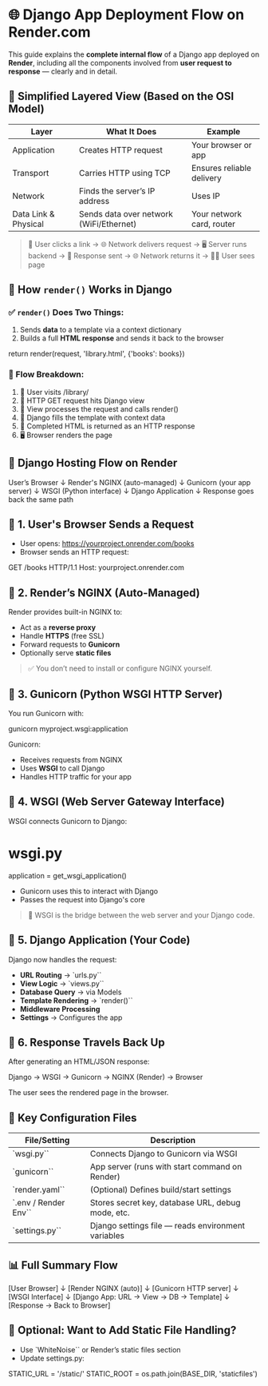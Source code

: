 # 🌐 Django App Deployment Flow on Render.com

This guide explains the **complete internal flow** of a Django app deployed on **Render**, including all the components involved from **user request to response** — clearly and in detail.



## 🧱 Simplified Layered View (Based on the OSI Model)

| Layer               | What It Does                              | Example                      |
|--------------------|-------------------------------------------|------------------------------|
| Application         | Creates HTTP request                      | Your browser or app          |
| Transport           | Carries HTTP using TCP                    | Ensures reliable delivery    |
| Network             | Finds the server’s IP address             | Uses IP                      |
| Data Link & Physical| Sends data over network (WiFi/Ethernet)   | Your network card, router    |

> 🔗 User clicks a link → 🌐 Network delivers request → 🖥️ Server runs backend → 📄 Response sent → 🌐 Network returns it → 🧑‍💻 User sees page



## 🎯 How `render()` Works in Django

### ✅ `render()` Does Two Things:
1. Sends **data** to a template via a context dictionary  
2. Builds a full **HTML response** and sends it back to the browser


return render(request, 'library.html', {'books': books})


### 🔁 Flow Breakdown:

1. 🔗 User visits /library/
2. 📩 HTTP GET request hits Django view
3. 🧠 View processes the request and calls render()
4. 📄 Django fills the template with context data
5. 🚚 Completed HTML is returned as an HTTP response
6. 🖥️ Browser renders the page



## 🔷 Django Hosting Flow on Render

User’s Browser
     ↓
Render's NGINX (auto-managed)
     ↓
Gunicorn (your app server)
     ↓
WSGI (Python interface)
     ↓
Django Application
     ↓
Response goes back the same path

## 🔶 1. User's Browser Sends a Request

* User opens: https://yourproject.onrender.com/books
* Browser sends an HTTP request:


GET /books HTTP/1.1
Host: yourproject.onrender.com

## 🔶 2. Render’s NGINX (Auto-Managed)

Render provides built-in NGINX to:

* Act as a **reverse proxy**
* Handle **HTTPS** (free SSL)
* Forward requests to **Gunicorn**
* Optionally serve **static files**

> ✅ You don’t need to install or configure NGINX yourself.


## 🔶 3. Gunicorn (Python WSGI HTTP Server)

You run Gunicorn with:

gunicorn myproject.wsgi:application

Gunicorn:

* Receives requests from NGINX
* Uses **WSGI** to call Django
* Handles HTTP traffic for your app


## 🔶 4. WSGI (Web Server Gateway Interface)

WSGI connects Gunicorn to Django:

# wsgi.py
application = get_wsgi_application()

* Gunicorn uses this to interact with Django
* Passes the request into Django's core

> 🔌 WSGI is the bridge between the web server and your Django code.

## 🔶 5. Django Application (Your Code)

Django now handles the request:

* **URL Routing** → `urls.py``
* **View Logic** → `views.py``
* **Database Query** → via Models
* **Template Rendering** → `render()``
* **Middleware Processing**
* **Settings** → Configures the app

## 🔶 6. Response Travels Back Up

After generating an HTML/JSON response:


Django → WSGI → Gunicorn → NGINX (Render) → Browser

The user sees the rendered page in the browser.


## 🧩 Key Configuration Files

| File/Setting        | Description                                        |
| ------------------- | -------------------------------------------------- |
| `wsgi.py``           | Connects Django to Gunicorn via WSGI               |
| `gunicorn``          | App server (runs with start command on Render)     |
| `render.yaml``       | (Optional) Defines build/start settings            |
| `.env / Render Env`` | Stores secret key, database URL, debug mode, etc.  |
| `settings.py``       | Django settings file — reads environment variables |


## 📊 Full Summary Flow

[User Browser]
    ↓
[Render NGINX (auto)]
    ↓
[Gunicorn HTTP server]
    ↓
[WSGI Interface]
    ↓
[Django App: URL → View → DB → Template]
    ↓
[Response → Back to Browser]

## 📎 Optional: Want to Add Static File Handling?

* Use `WhiteNoise`` or Render’s static files section
* Update settings.py:

STATIC_URL = '/static/'
STATIC_ROOT = os.path.join(BASE_DIR, 'staticfiles')

